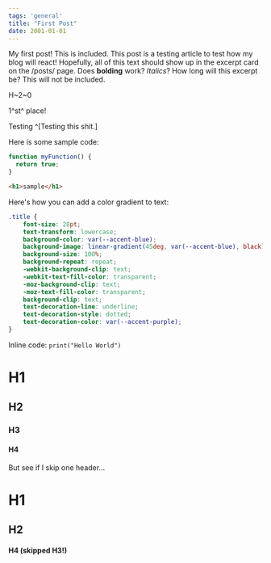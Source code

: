 ```yaml
---
tags: 'general'
title: "First Post"
date: 2001-01-01
---
```


<!-- Excerpt Start -->
My first post!
This is included. This post is a testing article to test how my blog will react! Hopefully, all of this text should show up in the excerpt card on the /posts/ page. Does **bolding** work? _Italics_? How long will this excerpt be?<!-- Excerpt End -->
This will not be included.

H~2~0

1^st^ place!

Testing ^[Testing this shit.]

Here is some sample code:
```js
function myFunction() {
  return true;
}
```
```html
<h1>sample</h1>
```
Here's how you can add a color gradient to text:
```css
.title {
	font-size: 28pt;
	text-transform: lowercase;
	background-color: var(--accent-blue);
	background-image: linear-gradient(45deg, var(--accent-blue), black);
	background-size: 100%;
	background-repeat: repeat;
	-webkit-background-clip: text;
	-webkit-text-fill-color: transparent;
	-moz-background-clip: text;
	-moz-text-fill-color: transparent;
	background-clip: text;
	text-decoration-line: underline;
	text-decoration-style: dotted;
	text-decoration-color: var(--accent-purple);
}
```

Inline code: `print("Hello World")`

# H1

## H2

### H3

#### H4

But see if I skip one header...

# H1

## H2

#### H4 (skipped H3!)
